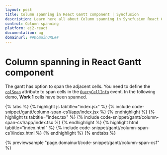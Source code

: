 ```yaml
---
layout: post
title: Column spanning in React Gantt component | Syncfusion
description: Learn here all about Column spanning in Syncfusion React Gantt component of Syncfusion Essential JS 2 and more.
control: Column spanning 
platform: ej2-react
documentation: ug
domainurl: ##DomainURL##
---
```


# Column spanning in React Gantt component

The gantt has option to span the adjacent cells. You need to define the [`colSpan`](https://ej2.syncfusion.com/react/documentation/api/gantt/queryCellInfoEventArgs/#colspan) attribute to span cells in the [`QueryCellInfo`](https://ej2.syncfusion.com/react/documentation/api/gantt/queryCellInfoEventArgs) event. In the following demo, **Work 1** cells have been spanned.

{% tabs %}
{% highlight js tabtitle="index.jsx" %}
{% include code-snippet/gantt/column-span-cs1/app/index.jsx %}
{% endhighlight %}
{% highlight ts tabtitle="index.tsx" %}
{% include code-snippet/gantt/column-span-cs1/app/index.tsx %}
{% endhighlight %}
{% highlight html tabtitle="index.html" %}
{% include code-snippet/gantt/column-span-cs1/index.html %}
{% endhighlight %}
{% endtabs %}
        
{% previewsample "page.domainurl/code-snippet/gantt/column-span-cs1" %}